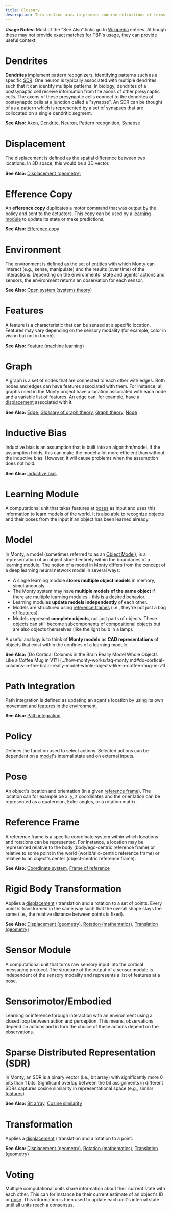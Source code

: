 ```yaml
---
title: Glossary
description: This section aims to provide concise definitions of terms commonly used at the Thousand Brains Project and in Monty.
---
```

[Axon]:
  https://en.wikipedia.org/wiki/Axon
[Bit array]:
  https://en.wikipedia.org/wiki/Bit_array
[Coordinate system]:
  https://en.wikipedia.org/wiki/Coordinate_system
[Cosine similarity]:
  https://en.wikipedia.org/wiki/Cosine_similarity
[Dendrite]:
  https://en.wikipedia.org/wiki/Dendrite
[Displacement (geometry)]:
  https://en.wikipedia.org/wiki/Displacement_(geometry)
[Edge]:
  https://en.wikipedia.org/wiki/Glossary_of_graph_theory#edge
[Efference copy]:
  https://en.wikipedia.org/wiki/Efference_copy
[Feature (machine learning)]:
  https://en.wikipedia.org/wiki/Feature_(machine_learning)
[Glossary of graph theory]:
  https://en.wikipedia.org/wiki/Glossary_of_graph_theory
[Graph theory]:
  https://en.wikipedia.org/wiki/Graph_theory
[Inductive bias]:
  https://en.wikipedia.org/wiki/Inductive_bias
[Neuron]:
  https://en.wikipedia.org/wiki/Neuron
[Node]:
  https://en.wikipedia.org/wiki/Glossary_of_graph_theory#node
[Path integration]:
  https://en.wikipedia.org/wiki/Path_integration
[Pattern recognition]:
  https://en.wikipedia.org/wiki/Pattern_recognition
[Frame of reference]:
  https://en.wikipedia.org/wiki/Frame_of_reference
[Open system (systems theory)]:
  https://en.wikipedia.org/wiki/Open_system_(systems_theory)
[Rotation (mathematics)]:
  https://en.wikipedia.org/wiki/Rotation_(mathematics)
[Synapse]:
  https://en.wikipedia.org/wiki/Synapse
[Translation (geometry)]:
  https://en.wikipedia.org/wiki/Translation_(geometry)
[Wikipedia]:
  https://en.wikipedia.org

[displacement]:
  https://thousandbrainsproject.readme.io/docs/glossary#displacement
[environment]:
  https://thousandbrainsproject.readme.io/docs/glossary#environment
[features]:
  https://thousandbrainsproject.readme.io/docs/glossary#feature
[learning module]:
  https://thousandbrainsproject.readme.io/docs/glossary#learning_module
[model]:
  https://thousandbrainsproject.readme.io/docs/glossary#model
[pose]:
  https://thousandbrainsproject.readme.io/docs/glossary#pose
[poses]:
  https://thousandbrainsproject.readme.io/docs/glossary#pose
[reference frame]:
  https://thousandbrainsproject.readme.io/docs/glossary#reference_frame
[reference frames]:
  https://thousandbrainsproject.readme.io/docs/glossary#reference_frame
[SDR]:
  https://thousandbrainsproject.readme.io/docs/glossary#sparse-distributed-representation-sdr

**Usage Notes:**
Most of the "See Also" links go to [Wikipedia] entries. Although these may not provide exact matches for TBP's usage, they can provide useful context.

# Dendrites

**Dendrites** implement pattern recognizers, identifying patterns such as a specific [SDR]. One neuron is typically associated with multiple dendrites such that it can identify multiple patterns. In biology, dendrites of a postsynaptic cell receive information from the axons of other presynaptic cells. The axons of these presynaptic cells connect to the dendrites of postsynaptic cells at a junction called a "synapse". An SDR can be thought of as a pattern which is represented by a set of synapses that are collocated on a single dendritic segment.

**See Also:**
  [Axon],
  [Dendrite],
  [Neuron],
  [Pattern recognition],
  [Synapse]

# Displacement

The displacement is defined as the spatial difference between two locations. In 3D space, this would be a 3D vector.

**See Also:**
  [Displacement (geometry)]

# Efference Copy

An **efference copy** duplicates a motor command that was output by the policy and sent to the actuators. This copy can be used by a [learning module] to update its state or make predictions.

**See Also:**
  [Efference copy]

# Environment

The environment is defined as the set of entities with which Monty can interact (e.g., sense, manipulate) and the results (over time) of the interactions. Depending on the environments' state and agents' actions and sensors, the environment returns an observation for each sensor.

**See Also:**
  [Open system (systems theory)]

# Features

A feature is a characteristic that can be sensed at a specific location. Features may vary depending on the sensory modality (for example, color in vision but not in touch).

**See Also:**
  [Feature (machine learning)]

# Graph

A graph is a set of nodes that are connected to each other with edges. Both nodes and edges can have features associated with them. For instance, all graphs used in the Monty project have a location associated with each node and a variable list of features. An edge can, for example, have a [displacement] associated with it.

**See Also:**
  [Edge],
  [Glossary of graph theory],
  [Graph theory],
  [Node]

# Inductive Bias

Inductive bias is an assumption that is built into an algorithm/model. If the assumption holds, this can make the model a lot more efficient than without the inductive bias. However, it will cause problems when the assumption does not hold.

**See Also:**
  [Inductive bias]

# Learning Module

A computational unit that takes features at [poses](pose) as input and uses this information to learn models of the world. It is also able to recognize objects and their poses from the input if an object has been learned already.

# Model

In Monty, a model (sometimes referred to as an [Object Model](../how-monty-works/how-learning-modules-work.md#object-models)), is a representation of an object stored entirely within the boundaries of a learning module. The notion of a model in Monty differs from the concept of a deep learning neural network model in several ways:

- A single learning module **stores multiple object models** in memory, simultaneously.
- The Monty system may have **multiple models of the same object** if there are multiple learning modules - this is a desired behavior.
- Learning modules **update models independently** of each other.
- Models are structured using [reference frames] (i.e., they're not just a bag of [features]).
- Models represent **complete objects**, not just parts of objects. These objects can still become subcomponents of compositional objects but are also objects themselves (like the light bulb in a lamp).

A useful analogy is to think of **Monty models** as **CAD representations** of objects that exist within the confines of a learning module.

**See Also:**
  [Do Cortical Columns in the Brain Really Model Whole Objects Like a Coffee Mug in V1?]
  (../how-monty-works/faq-monty.md#do-cortical-columns-in-the-brain-really-model-whole-objects-like-a-coffee-mug-in-v1)

# Path Integration

Path integration is defined as updating an agent's location by using its own movement and [features] in the [environment].

**See Also:**
  [Path integration]

# Policy

Defines the function used to select actions. Selected actions can be dependent on a [model]'s internal state and on external inputs.

# Pose

An object's location and orientation (in a given [reference frame]). The location can for example be x, y, z coordinates and the orientation can be represented as a quaternion, Euler angles, or a rotation matrix.

# Reference Frame

A reference frame is a specific coordinate system within which locations and rotations can be represented. For instance, a location may be represented relative to the body (body/ego-centric reference frame) or relative to some point in the world (world/allo-centric reference frame) or relative to an object's center (object-centric reference frame).

**See Also:**
  [Coordinate system], [Frame of reference]

# Rigid Body Transformation

Applies a [displacement] / translation and a rotation to a set of points. Every point is transformed in the same way such that the overall shape stays the same (i.e., the relative distance between points is fixed).

**See Also:**
  [Displacement (geometry)], [Rotation (mathematics)], [Translation (geometry)]

# Sensor Module

A computational unit that turns raw sensory input into the cortical messaging protocol. The structure of the output of a sensor module is independent of the sensory modality and represents a list of features at a pose.

# Sensorimotor/Embodied

Learning or inference through interaction with an environment using a closed loop between action and perception. This means, observations depend on actions and in turn the choice of these actions depend on the observations.

# Sparse Distributed Representation (SDR)

In Monty, an SDR is a binary vector (i.e., bit array) with significantly more 0 bits than 1 bits. Significant overlap between the bit assignments in different SDRs captures cosine similarity in representational space (e.g., similar [features]).

**See Also:**
  [Bit array], [Cosine similarity]

# Transformation

Applies a [displacement] / translation and a rotation to a point.

**See Also:**
  [Displacement (geometry)], [Rotation (mathematics)], [Translation (geometry)]

# Voting

Multiple computational units share information about their current state with each other. This can for instance be their current estimate of an object's ID or [pose]. This information is then used to update each unit's internal state until all units reach a consensus.
